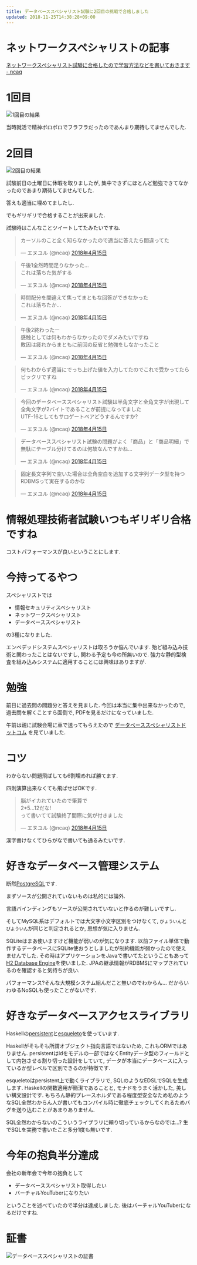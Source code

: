 ```yaml
---
title: データベーススペシャリスト試験に2回目の挑戦で合格しました
updated: 2018-11-25T14:38:28+09:00
---
```


# ネットワークスペシャリストの記事

[ネットワークスペシャリスト試験に合格したので学習方法などを書いておきます - ncaq](https://www.ncaq.net/2016/12/31/)

# 1回目

![1回目の結果](/asset/screenshot-2017-06-21-03-48-10.png)

当時就活で精神ボロボロでフラフラだったのであんまり期待してませんでした.

# 2回目

![2回目の結果](/asset/screenshot-2018-06-20-14-03-36.png)

試験前日の土曜日に休暇を取りましたが,
集中できずにほとんど勉強できてなかったのであまり期待してませんでした.

答えも適当に埋めてましたし.

でもギリギリで合格することが出来ました.

試験時はこんなことツイートしてたみたいですね.

<blockquote class="twitter-tweet" data-lang="ja"><p lang="ja" dir="ltr">カーソルのこと全く知らなかったので適当に答えたら間違ってた</p>&mdash; エヌユル (@ncaq) <a href="https://twitter.com/ncaq/status/985346656060100608?ref_src=twsrc%5Etfw">2018年4月15日</a></blockquote>

<blockquote class="twitter-tweet" data-lang="ja"><p lang="ja" dir="ltr">午後1全然時間足りなかった…<br />これは落ちた気がする</p>&mdash; エヌユル (@ncaq) <a href="https://twitter.com/ncaq/status/985383030108770304?ref_src=twsrc%5Etfw">2018年4月15日</a></blockquote>

<blockquote class="twitter-tweet" data-lang="ja"><p lang="ja" dir="ltr">時間配分を間違えて焦ってまともな回答ができなかった<br />これは落ちたか…</p>&mdash; エヌユル (@ncaq) <a href="https://twitter.com/ncaq/status/985383401514418182?ref_src=twsrc%5Etfw">2018年4月15日</a></blockquote>

<blockquote class="twitter-tweet" data-lang="ja"><p lang="ja" dir="ltr">午後2終わったー<br />感触としては何もわからなかったのでダメみたいですね<br />敗因は疲れからまともに前回の反省と勉強をしなかったこと</p>&mdash; エヌユル (@ncaq) <a href="https://twitter.com/ncaq/status/985421282370990080?ref_src=twsrc%5Etfw">2018年4月15日</a></blockquote>

<blockquote class="twitter-tweet" data-lang="ja"><p lang="ja" dir="ltr">何もわからず適当にでっち上げた値を入力してたのでこれで受かってたらビックリですね</p>&mdash; エヌユル (@ncaq) <a href="https://twitter.com/ncaq/status/985421390172925952?ref_src=twsrc%5Etfw">2018年4月15日</a></blockquote>

<blockquote class="twitter-tweet" data-lang="ja"><p lang="ja" dir="ltr">今回のデータベーススペシャリスト試験は半角文字と全角文字が出現して全角文字が2バイトであることが前提になってました<br />UTF-16としてもサロゲートペアどうするんですか?</p>&mdash; エヌユル (@ncaq) <a href="https://twitter.com/ncaq/status/985422693829758976?ref_src=twsrc%5Etfw">2018年4月15日</a></blockquote>

<blockquote class="twitter-tweet" data-lang="ja"><p lang="ja" dir="ltr">データベーススペシャリスト試験の問題がよく「商品」と「商品明細」で無駄にテーブル分けてるのは何故なんですかね…</p>&mdash; エヌユル (@ncaq) <a href="https://twitter.com/ncaq/status/985423118658191360?ref_src=twsrc%5Etfw">2018年4月15日</a></blockquote>

<blockquote class="twitter-tweet" data-lang="ja"><p lang="ja" dir="ltr">固定長文字列で空いた場合は全角空白を追加する文字列データ型を持つRDBMSって実在するのかな</p>&mdash; エヌユル (@ncaq) <a href="https://twitter.com/ncaq/status/985423356219437058?ref_src=twsrc%5Etfw">2018年4月15日</a></blockquote>

# 情報処理技術者試験いつもギリギリ合格ですね

コストパフォーマンスが良いということにします.

# 今持ってるやつ

スペシャリストでは

* 情報セキュリティスペシャリスト
* ネットワークスペシャリスト
* データベーススペシャリスト

の3種になりました.

エンベデッドシステムスペシャリストは取ろうか悩んでいます.
殆ど組み込み技術と関わったことはないですし,
関わる予定も今の所無いので.
強力な静的型検査を組み込みシステムに適用することには興味はありますが.

# 勉強

前日に過去問の問題分と答えを見ました.
今回は本当に集中出来なかったので,
過去問を解くことすら面倒で,
PDFを見るだけになっていました.

午前は親に試験会場に車で送ってもらえたので
[データベーススペシャリストドットコム](https://www.db-siken.com/)
を見ていました.

# コツ

わからない問題飛ばしても6割埋めれば勝てます.

四則演算出来なくても飛ばせばOKです.

<blockquote class="twitter-tweet" data-lang="ja"><p lang="ja" dir="ltr">脳がイカれていたので筆算で<br />2*5…12だな!<br />って書いてて試験終了間際に気が付きました</p>&mdash; エヌユル (@ncaq) <a href="https://twitter.com/ncaq/status/985427841226436608?ref_src=twsrc%5Etfw">2018年4月15日</a></blockquote>

漢字書けなくてひらがなで書いても通るみたいです.

# 好きなデータベース管理システム

断然[PostgreSQL](https://www.postgresql.org/)です.

まずソースが公開されていないものは私的には論外.

言語バインディングもソースが公開されていないと作るのが難しいですし.

そしてMySQL系はデフォルトでは大文字小文字区別をつけなくて,
`びょういん`と`びよういん`が同じと判定されるとか,
思想が気に入りません.

SQLiteはまあ使いますけど機能が弱いのが気になります.
以前ファイル単体で動作するデータベースにSQLite使おうとしましたが制約機能が弱かったので使えませんでした.
その時はアプリケーションをJavaで書いてたということもあって[H2 Database Engine](http://www.h2database.com/html/main.html)を使いました.
JPAの継承情報がRDBMSにマップされているのを確認すると気持ちが良い.

パフォーマンス?そんな大規模システム組んだこと無いのでわからん…
だからいわゆるNoSQLも使ったことがないです.

# 好きなデータベースアクセスライブラリ

Haskellの[persistent](https://www.stackage.org/package/persistent)と[esqueleto](https://www.stackage.org/package/esqueleto)を使っています.

Haskellがそもそも所謂オブジェクト指向言語ではないため,
これもORMではありません.
persistentはidをモデルの一部ではなくEntityデータ型のフィールドとして内包させる割り切った設計をしていて,
データが本当にデータベースに入っているか型レベルで区別できるのが特徴です.

esqueletoはpersistent上で動くライブラリで,
SQLのようなEDSLでSQLを生成します.
Haskellの関数適用が簡潔であることと,
モナドをうまく活かした,
美しい構文設計です.
もちろん静的プレースホルダである程度型安全なため私のようなSQL全然わからん人が書いてもコンパイル時に徹底チェックしてくれるためバグを送り込むことがあまりありません.

SQL全然わからないのこういうライブラリに頼り切っているからなのでは…?
生でSQLを実務で書いたこと多分1度も無いです.

# 今年の抱負半分達成

会社の新年会で今年の抱負として

* データベーススペシャリスト取得したい
* バーチャルYouTuberになりたい

ということを述べていたので半分は達成しました.
後はバーチャルYouTuberになるだけですね.

# 証書

![データベーススペシャリストの証書](/asset/2018-11-25-database.png)
